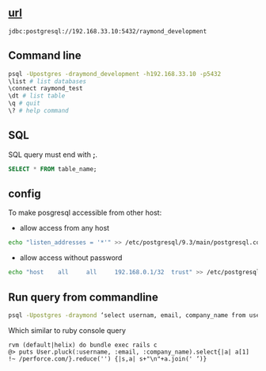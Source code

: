 ## [url](https://jdbc.postgresql.org/documentation/80/connect.html)

```
jdbc:postgresql://192.168.33.10:5432/raymond_development 
```

## Command line
```bash
psql -Upostgres -draymond_development -h192.168.33.10 -p5432
\list # list databases
\connect raymond_test
\dt # list table
\q # quit
\? # help command
```

## SQL

SQL query must end with **;**. 

```sql
SELECT * FROM table_name;
```

## config

To make posgresql accessible from other host:

* allow access from any host 
```bash
echo "listen_addresses = '*'" >> /etc/postgresql/9.3/main/postgresql.conf
```
* allow access without password
```bash
echo "host    all     all     192.168.0.1/32  trust" >> /etc/postgresql/9.3/main/pg_hba.conf
```

## Run query from commandline

```bash
psql -Upostgres -draymond ‘select usernam, email, company_name from users’ >> a.out
```

Which similar to ruby console query
```
rvm (default|helix) do bundle exec rails c
@> puts User.pluck(:username, :email, :company_name).select{|a| a[1] !~ /perforce.com/}.reduce('') {|s,a| s+"\n"+a.join(' ‘)}
```
